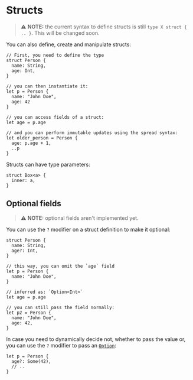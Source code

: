 # Structs

> ⚠️ **NOTE:** the current syntax to define structs is still `type X struct { .. }`. This will be changed soon.

You can also define, create and manipulate structs:

```kestrel
// First, you need to define the type
struct Person {
  name: String,
  age: Int,
}

// you can then instantiate it:
let p = Person {
  name: "John Doe",
  age: 42
}

// you can access fields of a struct:
let age = p.age

// and you can perform immutable updates using the spread syntax:
let older_person = Person {
  age: p.age + 1,
  ..p
}
```

Structs can have type parameters:

```kestrel
struct Box<a> {
  inner: a,
}
```

<!-- TODO field inference -->

## Optional fields

> ⚠️ **NOTE:** optional fields aren't implemented yet.

You can use the `?` modifier on a struct definition to make it optional:

```kestrel
struct Person {
  name: String,
  age?: Int,
}

// this way, you can omit the `age` field
let p = Person {
  name: "John Doe",
}

// inferred as: `Option<Int>`
let age = p.age

// you can still pass the field normally:
let p2 = Person {
  name: "John Doe",
  age: 42,
}
```

In case you need to dynamically decide not, whether to pass the value or, you can use the `?` modifier to pass an [`Option`](https://kestrel-module-docs.vercel.app/ascandone/kestrel_core/Option#Option):

```kestrel
let p = Person {
  age?: Some(42),
  // ..
}
```
